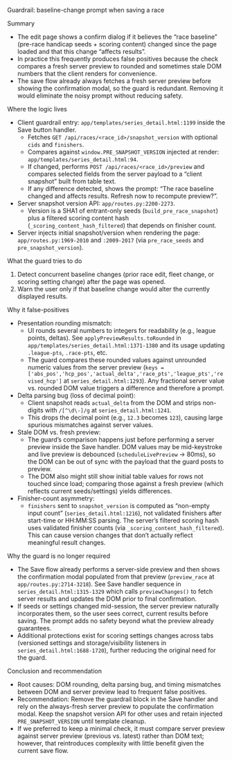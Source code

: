 Guardrail: baseline-change prompt when saving a race

Summary
- The edit page shows a confirm dialog if it believes the “race baseline” (pre-race handicap seeds + scoring content) changed since the page loaded and that this change “affects results”.
- In practice this frequently produces false positives because the check compares a fresh server preview to rounded and sometimes stale DOM numbers that the client renders for convenience.
- The save flow already always fetches a fresh server preview before showing the confirmation modal, so the guard is redundant. Removing it would eliminate the noisy prompt without reducing safety.

Where the logic lives
- Client guardrail entry: `app/templates/series_detail.html:1199` inside the Save button handler.
  - Fetches `GET /api/races/<race_id>/snapshot_version` with optional `cids` and `finishers`.
  - Compares against `window.PRE_SNAPSHOT_VERSION` injected at render: `app/templates/series_detail.html:94`.
  - If changed, performs `POST /api/races/<race_id>/preview` and compares selected fields from the server payload to a “client snapshot” built from table text.
  - If any difference detected, shows the prompt: “The race baseline changed and affects results. Refresh now to recompute preview?”.
- Server snapshot version API: `app/routes.py:2200-2273`.
  - Version is a SHA1 of entrant-only seeds (`build_pre_race_snapshot`) plus a filtered scoring content hash (`_scoring_content_hash_filtered`) that depends on finisher count.
- Server injects initial snapshot/version when rendering the page: `app/routes.py:1969-2010` and `:2009-2017` (via `pre_race_seeds` and `pre_snapshot_version`).

What the guard tries to do
1) Detect concurrent baseline changes (prior race edit, fleet change, or scoring setting change) after the page was opened.
2) Warn the user only if that baseline change would alter the currently displayed results.

Why it false-positives
- Presentation rounding mismatch:
  - UI rounds several numbers to integers for readability (e.g., league points, deltas). See `applyPreviewResults.toRounded` in `app/templates/series_detail.html:1371-1380` and its usage updating `.league-pts`, `.race-pts`, etc.
  - The guard compares these rounded values against unrounded numeric values from the server preview (`keys = ['abs_pos','hcp_pos','actual_delta','race_pts','league_pts','revised_hcp']` at `series_detail.html:1293`). Any fractional server value vs. rounded DOM value triggers a difference and therefore a prompt.
- Delta parsing bug (loss of decimal point):
  - Client snapshot reads `actual_delta` from the DOM and strips non-digits with `/[^\d\-]/g` at `series_detail.html:1241`.
  - This drops the decimal point (e.g., `12.3` becomes `123`), causing large spurious mismatches against server values.
- Stale DOM vs. fresh preview:
  - The guard’s comparison happens just before performing a server preview inside the Save handler. DOM values may be mid-keystroke and live preview is debounced (`scheduleLivePreview` → 80ms), so the DOM can be out of sync with the payload that the guard posts to preview.
  - The DOM also might still show initial table values for rows not touched since load; comparing those against a fresh preview (which reflects current seeds/settings) yields differences.
- Finisher-count asymmetry:
  - `finishers` sent to `snapshot_version` is computed as “non-empty input count” (`series_detail.html:1216`), not validated finishers after start-time or HH:MM:SS parsing. The server’s filtered scoring hash uses validated finisher counts (via `_scoring_content_hash_filtered`). This can cause version changes that don’t actually reflect meaningful result changes.

Why the guard is no longer required
- The Save flow already performs a server-side preview and then shows the confirmation modal populated from that preview (`preview_race` at `app/routes.py:2714-3218`). See Save handler sequence in `series_detail.html:1315-1329` which calls `previewChanges()` to fetch server results and updates the DOM prior to final confirmation.
- If seeds or settings changed mid-session, the server preview naturally incorporates them, so the user sees correct, current results before saving. The prompt adds no safety beyond what the preview already guarantees.
- Additional protections exist for scoring settings changes across tabs (versioned settings and storage/visibility listeners in `series_detail.html:1688-1720`), further reducing the original need for the guard.

Conclusion and recommendation
- Root causes: DOM rounding, delta parsing bug, and timing mismatches between DOM and server preview lead to frequent false positives.
- Recommendation: Remove the guardrail block in the Save handler and rely on the always-fresh server preview to populate the confirmation modal. Keep the snapshot version API for other uses and retain injected `PRE_SNAPSHOT_VERSION` until template cleanup.
- If we preferred to keep a minimal check, it must compare server preview against server preview (previous vs. latest) rather than DOM text; however, that reintroduces complexity with little benefit given the current save flow.

